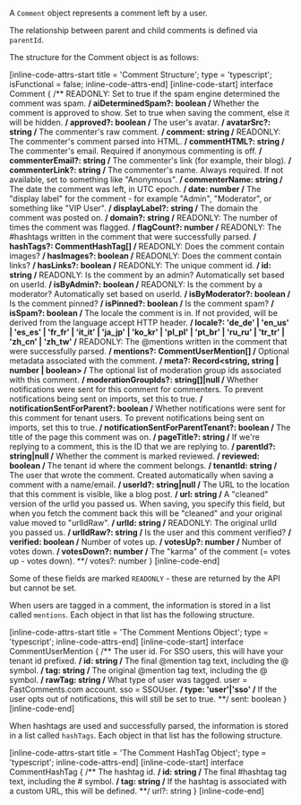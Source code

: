 A `Comment` object represents a comment left by a user.

The relationship between parent and child comments is defined via `parentId`.

The structure for the Comment object is as follows:

[inline-code-attrs-start title = 'Comment Structure'; type = 'typescript'; isFunctional = false; inline-code-attrs-end]
[inline-code-start]
interface Comment {
    /** READONLY: Set to true if the spam engine determined the comment was spam. **/
    aiDeterminedSpam?: boolean
    /** Whether the comment is approved to show. Set to true when saving the comment, else it will be hidden. **/
    approved?: boolean
    /** The user's avatar. **/
    avatarSrc?: string
    /** The commenter's raw comment. **/
    comment: string
    /** READONLY: The commenter's comment parsed into HTML. **/
    commentHTML?: string
    /** The commenter's email. Required if anonymous commenting is off. **/
    commenterEmail?: string
    /** The commenter's link (for example, their blog). **/
    commenterLink?: string
    /** The commenter's name. Always required. If not available, set to something like "Anonymous". **/
    commenterName: string
    /** The date the comment was left, in UTC epoch. **/
    date: number
    /** The "display label" for the comment - for example "Admin", "Moderator", or something like "VIP User". **/
    displayLabel?: string
    /** The domain the comment was posted on. **/
    domain?: string
    /** READONLY: The number of times the comment was flagged. **/
    flagCount?: number
    /** READONLY: The #hashtags written in the comment that were successfully parsed. **/
    hashTags?: CommentHashTag[]
    /** READONLY: Does the comment contain images? **/
    hasImages?: boolean
    /** READONLY: Does the comment contain links? **/
    hasLinks?: boolean
    /** READONLY: The unique comment id. **/
    id: string
    /** READONLY: Is the comment by an admin? Automatically set based on userId. **/
    isByAdmin?: boolean
    /** READONLY: Is the comment by a moderator? Automatically set based on userId. **/
    isByModerator?: boolean
    /** Is the comment pinned? **/
    isPinned?: boolean
    /** Is the comment spam? **/
    isSpam?: boolean
    /** The locale the comment is in. If not provided, will be derived from the language accept HTTP header. **/
    locale?: 'de_de' | 'en_us' | 'es_es' | 'fr_fr' | 'it_it' | 'ja_jp' | 'ko_kr' | 'pl_pl' | 'pt_br' | 'ru_ru' | 'tr_tr' | 'zh_cn' | 'zh_tw'
    /** READONLY: The @mentions written in the comment that were successfully parsed. **/
    mentions?: CommentUserMention[]
    /** Optional metadata associated with the comment. **/
    meta?: Record<string, string | number | boolean>
    /** The optional list of moderation group ids associated with this comment. **/
    moderationGroupIds?: string[]|null
    /** Whether notifications were sent for this comment for commenters. To prevent notifications being sent on imports, set this to true. **/
    notificationSentForParent?: boolean
    /** Whether notifications were sent for this comment for tenant users. To prevent notifications being sent on imports, set this to true. **/
    notificationSentForParentTenant?: boolean
    /** The title of the page this comment was on. **/
    pageTitle?: string
    /** If we're replying to a comment, this is the ID that we are replying to. **/
    parentId?: string|null
    /** Whether the comment is marked reviewed. **/
    reviewed: boolean
    /** The tenant id where the comment belongs. **/
    tenantId: string
    /** The user that wrote the comment. Created automatically when saving a comment with a name/email. **/
    userId?: string|null
    /** The URL to the location that this comment is visible, like a blog post. **/
    url: string
    /** A "cleaned" version of the urlId you passed us. When saving, you specify this field, but when you fetch the comment back this will be "cleaned" and your original value moved to "urlIdRaw". **/
    urlId: string
    /** READONLY: The original urlId you passed us. **/
    urlIdRaw?: string
    /** Is the user and this comment verified? **/
    verified: boolean
    /** Number of votes up. **/
    votesUp?: number
    /** Number of votes down. **/
    votesDown?: number
    /** The "karma" of the comment (= votes up - votes down). **/
    votes?: number
}
[inline-code-end]

Some of these fields are marked `READONLY` - these are returned by the API but cannot be set.

When users are tagged in a comment, the information is stored in a list called `mentions`. Each object in that list
has the following structure.

[inline-code-attrs-start title = 'The Comment Mentions Object'; type = 'typescript'; inline-code-attrs-end]
[inline-code-start]
interface CommentUserMention {
    /** The user id. For SSO users, this will have your tenant id prefixed. **/
    id: string
    /** The final @mention tag text, including the @ symbol. **/
    tag: string
    /** The original @mention tag text, including the @ symbol. **/
    rawTag: string
    /** What type of user was tagged. user = FastComments.com account. sso = SSOUser. **/
    type: 'user'|'sso'
    /** If the user opts out of notifications, this will still be set to true. **/
    sent: boolean
}
[inline-code-end]

When hashtags are used and successfully parsed, the information is stored in a list called `hashTags`. Each object in that list
has the following structure.

[inline-code-attrs-start title = 'The Comment HashTag Object'; type = 'typescript'; inline-code-attrs-end]
[inline-code-start]
interface CommentHashTag {
    /** The hashtag id. **/
    id: string
    /** The final #hashtag tag text, including the # symbol. **/
    tag: string
    /** If the hashtag is associated with a custom URL, this will be defined. **/
    url?: string
}
[inline-code-end]
